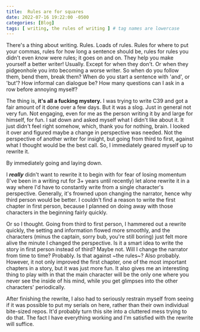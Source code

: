 ```yaml
---
title:  Rules are for squares
date: 2022-07-16 19:22:00 -0500 
categories: [Blog]
tags: [ writing, the rules of writing ] # tag names are lowercase
---
```


There's a thing about writing. Rules. Loads of rules. Rules for where to put your commas, rules for how long a sentence should be, rules for rules you didn't even *know* were rules; it goes on and on. They help you make yourself a better writer! Usually. Except for when they don't. Or when they pidgeonhole you into becoming a worse writer. So when do you follow them, bend them, break them? When do you start a sentence with 'and', or 'but'? How informal can dialogue be? How many questions can I ask in a row before annoying myself?

The thing is, **it's all a fucking mystery.** I was trying to write C39 and got a fair amount of it done over a few days. But it was a slog. Just in general not very fun. Not engaging, even for me as the person writing it by and large for himself, for fun.  I sat down and asked myself what I didn't like about it. It just didn't feel right somehow, which, thank you for nothing, brain. I looked it over and figured maybe a change in perspective was needed. Not the perspective of another writer for insight, but going from third to first, against what I thought would be the best call. So, I immediately geared myself up to rewrite it. 

By immediately going and laying down. 

I ***really*** didn't want to rewrite it to begin with for fear of losing momentum (I've been in a writing rut for 3+ years until recently) let alone rewrite it in a way where I'd have to constantly write from a single character's perspective. Generally, it's frowned upon changing the narrator, hence why third person would be better. I couldn't find a reason to write the first chapter in first person, because I planned on doing away with those characters in the beginning fairly quickly.

Or so I thought. Going from third to first person, I hammered out a rewrite quickly, the setting and information flowed more smoothly, and the characters (minus the captain, sorry bub, you're still boring) just felt more alive the minute I changed the perspective. Is it a smart idea to write the story in first person instead of third? Maybe not. Will I change the narrator from time to time? Probably. Is that against ~the rules~? Also probably. However, it not only improved the first chapter, one of the most important chapters in a story, but it was just more fun. It also gives me an interesting thing to play with in that the main character will be the only one where you never see the inside of his mind,  while you get glimpses into the other characters' periodically.

After finishing the rewrite, I also had to seriously restrain myself from seeing if it was possible to put my serials on here, rather than their own individual bite-sized repos. It'd probably turn this site into a cluttered mess trying to do that. The fact I have everything working and I'm satisfied with the rewrite will suffice. 